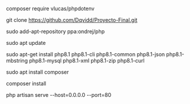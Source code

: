 composer require vlucas/phpdotenv

git clone https://github.com/Dqvidd/Proyecto-Final.git

sudo add-apt-repository ppa:ondrej/php

sudo apt update

sudo apt-get install php8.1 php8.1-cli php8.1-common php8.1-json php8.1-mbstring php8.1-mysql php8.1-xml php8.1-zip php8.1-curl

sudo apt install composer

composer install

php artisan serve --host=0.0.0.0 --port=80
